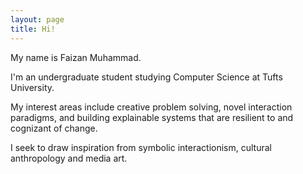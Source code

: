 ```yaml
---
layout: page
title: Hi!
---
```


<div class="hero inner">
    <p class="hero-text">
    My name is Faizan Muhammad.
	</p>
	<p></p>
    <p class="hero-text">
    I'm an undergraduate student studying Computer Science at Tufts University.
	</p>
	<p></p>
    <p class="hero-text">
    My interest areas include creative problem solving, novel interaction paradigms, and building explainable systems that are resilient to and cognizant of change. 
	</p>
    <p></p>
    <p class="hero-text">
    I seek to draw inspiration from symbolic interactionism, cultural anthropology and media art. 
    </p>

</div>  